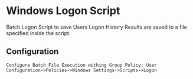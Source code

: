 # Windows Logon Script

Batch Logon Script to save Users Logon History
Results are saved to a file specified inside the script.

## Configuration
```
Configure Batch File Execution withing Group Policy: User Configuration->Policies->Windows Settings->Scripts->Logon
```
 
